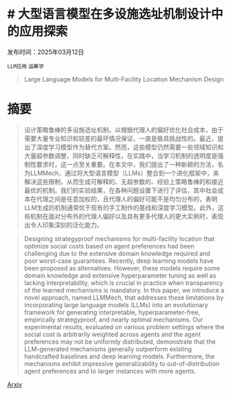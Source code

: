 # # 大型语言模型在多设施选址机制设计中的应用探索

发布时间：2025年03月12日

`LLM应用` `运筹学`

> Large Language Models for Multi-Facility Location Mechanism Design

# 摘要

> 设计策略鲁棒的多设施选址机制，以根据代理人的偏好优化社会成本，由于需要大量专业知识和较差的最坏情况保证，一直是极具挑战性的。最近，提出了深度学习模型作为替代方案。然而，这些模型仍然需要一些领域知识和大量超参数调整，同时缺乏可解释性，在实践中，当学习机制的透明度是强制性要求时，这一点至关重要。在本文中，我们提出了一种新颖的方法，名为LLMMech，通过将大型语言模型（LLMs）整合到一个进化框架中，来解决这些限制，从而生成可解释的、无超参数的、经验上策略鲁棒的和接近最优的机制。我们的实验结果，在各种问题设置下进行了评估，其中社会成本在代理之间是任意加权的，且代理人的偏好可能不是均匀分布的，表明LLM生成的机制通常优于现有的手工制作的基线和深度学习模型。此外，这些机制在面对分布外的代理人偏好以及具有更多代理人的更大实例时，表现出令人印象深刻的泛化能力。

> Designing strategyproof mechanisms for multi-facility location that optimize social costs based on agent preferences had been challenging due to the extensive domain knowledge required and poor worst-case guarantees. Recently, deep learning models have been proposed as alternatives. However, these models require some domain knowledge and extensive hyperparameter tuning as well as lacking interpretability, which is crucial in practice when transparency of the learned mechanisms is mandatory. In this paper, we introduce a novel approach, named LLMMech, that addresses these limitations by incorporating large language models (LLMs) into an evolutionary framework for generating interpretable, hyperparameter-free, empirically strategyproof, and nearly optimal mechanisms. Our experimental results, evaluated on various problem settings where the social cost is arbitrarily weighted across agents and the agent preferences may not be uniformly distributed, demonstrate that the LLM-generated mechanisms generally outperform existing handcrafted baselines and deep learning models. Furthermore, the mechanisms exhibit impressive generalizability to out-of-distribution agent preferences and to larger instances with more agents.

[Arxiv](https://arxiv.org/abs/2503.09533)